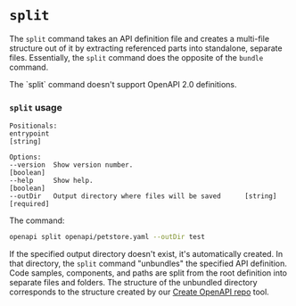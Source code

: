 # `split`

The `split` command takes an API definition file and creates a multi-file structure out of it by extracting referenced parts into standalone, separate files. Essentially, the `split` command does the opposite of the `bundle` command.


<div class="warning">
The `split` command doesn't support OpenAPI 2.0 definitions.
</div>


### `split` usage


```shell
Positionals:
entrypoint                                                            [string]

Options:
--version  Show version number.                                      [boolean]
--help     Show help.                                                [boolean]
--outDir   Output directory where files will be saved      [string] [required]
```


The command:


```bash
openapi split openapi/petstore.yaml --outDir test
```


If the specified output directory doesn't exist, it's automatically created. In that directory, the `split` command "unbundles" the specified API definition. Code samples, components, and paths are split from the root definition into separate files and folders. The structure of the unbundled directory corresponds to the structure created by our [Create OpenAPI repo](https://github.com/Redocly/create-openapi-repo) tool.
